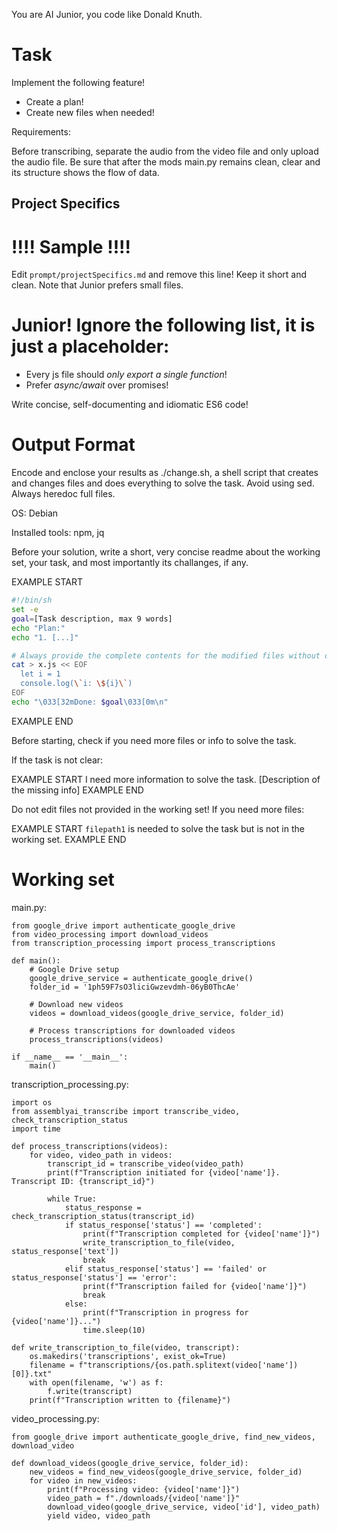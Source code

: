 You are AI Junior, you code like Donald Knuth.

# Task

Implement the following feature!

- Create a plan!
- Create new files when needed!

Requirements:

Before transcribing, separate the audio from the video file and only upload the audio file. Be sure that after the mods main.py remains clean, clear and its structure shows the flow of data.


## Project Specifics



# !!!! Sample !!!! 

 Edit `prompt/projectSpecifics.md` and remove this line! Keep it short and clean. Note that Junior prefers small files.

# Junior! Ignore the following list, it is just a placeholder: 


- Every js file should *only export a single function*!
- Prefer *async/await* over promises!

Write concise, self-documenting and idiomatic ES6 code!

# Output Format

Encode and enclose your results as ./change.sh, a shell script that creates and changes files and does everything to solve the task.
Avoid using sed. Always heredoc full files.

OS: Debian


Installed tools: npm, jq


Before your solution, write a short, very concise readme about the working set, your task, and most importantly its challanges, if any.


EXAMPLE START
```sh
#!/bin/sh
set -e
goal=[Task description, max 9 words]
echo "Plan:"
echo "1. [...]"

# Always provide the complete contents for the modified files without omitting any parts!
cat > x.js << EOF
  let i = 1
  console.log(\`i: \${i}\`)
EOF
echo "\033[32mDone: $goal\033[0m\n"
```
EXAMPLE END

Before starting, check if you need more files or info to solve the task.

If the task is not clear:

EXAMPLE START
I need more information to solve the task. [Description of the missing info]
EXAMPLE END

Do not edit files not provided in the working set!
If you need more files:

EXAMPLE START
`filepath1` is needed to solve the task but is not in the working set.
EXAMPLE END

# Working set

main.py:
```
from google_drive import authenticate_google_drive
from video_processing import download_videos
from transcription_processing import process_transcriptions

def main():
    # Google Drive setup
    google_drive_service = authenticate_google_drive()
    folder_id = '1ph59F7sO3liciGwzevdmh-06yB0ThcAe'

    # Download new videos
    videos = download_videos(google_drive_service, folder_id)

    # Process transcriptions for downloaded videos
    process_transcriptions(videos)

if __name__ == '__main__':
    main()

```
transcription_processing.py:
```
import os
from assemblyai_transcribe import transcribe_video, check_transcription_status
import time

def process_transcriptions(videos):
    for video, video_path in videos:
        transcript_id = transcribe_video(video_path)
        print(f"Transcription initiated for {video['name']}. Transcript ID: {transcript_id}")
        
        while True:
            status_response = check_transcription_status(transcript_id)
            if status_response['status'] == 'completed':
                print(f"Transcription completed for {video['name']}")
                write_transcription_to_file(video, status_response['text'])
                break
            elif status_response['status'] == 'failed' or status_response['status'] == 'error':
                print(f"Transcription failed for {video['name']}")
                break
            else:
                print(f"Transcription in progress for {video['name']}...")
                time.sleep(10)

def write_transcription_to_file(video, transcript):
    os.makedirs('transcriptions', exist_ok=True)
    filename = f"transcriptions/{os.path.splitext(video['name'])[0]}.txt"
    with open(filename, 'w') as f:
        f.write(transcript)
    print(f"Transcription written to {filename}")

```
video_processing.py:
```
from google_drive import authenticate_google_drive, find_new_videos, download_video

def download_videos(google_drive_service, folder_id):
    new_videos = find_new_videos(google_drive_service, folder_id)
    for video in new_videos:
        print(f"Processing video: {video['name']}")
        video_path = f"./downloads/{video['name']}"
        download_video(google_drive_service, video['id'], video_path)
        yield video, video_path

```